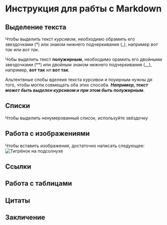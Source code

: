 # Инструкция для рабты с Markdown

## Выделение текста

Чтобы выделить текст *курсивом*, необходимо обрамить его звездочками (*) или знаком нижнего подчеркивания (_), например *вот так* или _вот так_.

Чобы выделить текст **полужирным**, необходимо орамить его двойными звездочками (**) или двойным знаком нижнего подчеркивания (__), например, **вот так** ил __вот так__.

Альтентвные спобы вделеия текста курсивои и поуирным нужны дя того, чтобы могли совмещать оба этих способа. **_Например, текст может быть выделен курсивом и при этом быть полужирным._**

## Списки

Чтобы выделить ненумерованный список, используйте звёздочку

## Работа с изображениями

Чтобы вставить изображения, достаточно написать следующее:
![Тигрёнок на подсолнухе](85565.jpg)
## Ссылки

## Работа с таблицами

## Цитаты

## Закличение